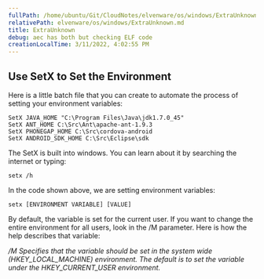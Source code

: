 ```yaml
---
fullPath: /home/ubuntu/Git/CloudNotes/elvenware/os/windows/ExtraUnknown.md
relativePath: elvenware/os/windows/ExtraUnknown.md
title: ExtraUnknown
debug: aec has both but checking ELF code
creationLocalTime: 3/11/2022, 4:02:55 PM
---
```


<!-- toc -->
<!-- tocstop -->

Use SetX to Set the Environment
-------------------------------


Here is a little batch file that you can create to automate the 
process of setting your environment variables:

	SetX JAVA_HOME "C:\Program Files\Java\jdk1.7.0_45"
	SetX ANT_HOME C:\Src\Ant\apache-ant-1.9.3
	SetX PHONEGAP_HOME C:\Src\cordova-android
	SetX ANDROID_SDK_HOME C:\Src\Eclipse\sdk
	
The SetX is built into windows. You can learn about it by searching
the internet or typing:

	setx /h

In the code shown above, we are setting environment variables:

	setx [ENVIRONMENT VARIABLE] [VALUE]

By default, the variable is set for the current user. If you want
to change the entire environment for all users, look in the /M 
parameter. Here is how the help describes that variable:

*/M Specifies that the variable should be set in the system wide 
(HKEY_LOCAL_MACHINE) environment. The default is to set the variable 
under the HKEY_CURRENT_USER environment.*
